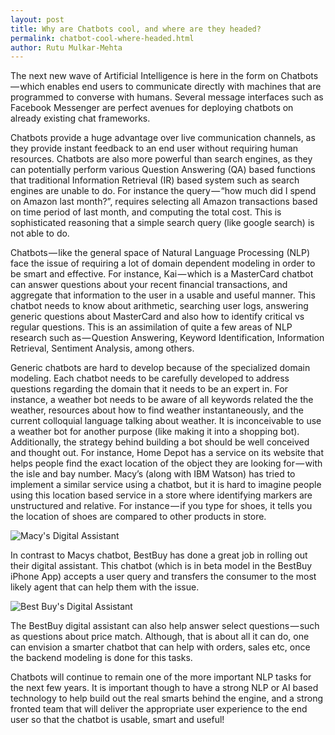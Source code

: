 ```yaml
---
layout: post
title: Why are Chatbots cool, and where are they headed?
permalink: chatbot-cool-where-headed.html
author: Rutu Mulkar-Mehta
---
```


The next new wave of Artificial Intelligence is here in the form on Chatbots — which enables end users to communicate directly with machines that are programmed to converse with humans. Several message interfaces such as Facebook Messenger are perfect avenues for deploying chatbots on already existing chat frameworks.

Chatbots provide a huge advantage over live communication channels, as they provide instant feedback to an end user without requiring human resources. Chatbots are also more powerful than search engines, as they can potentially perform various Question Answering (QA) based functions that traditional Information Retrieval (IR) based system such as search engines are unable to do. For instance the query — “how much did I spend on Amazon last month?”, requires selecting all Amazon transactions based on time period of last month, and computing the total cost. This is sophisticated reasoning that a simple search query (like google search) is not able to do.

Chatbots — like the general space of Natural Language Processing (NLP) face the issue of requiring a lot of domain dependent modeling in order to be smart and effective. For instance, Kai — which is a MasterCard chatbot can answer questions about your recent financial transactions, and aggregate that information to the user in a usable and useful manner. This chatbot needs to know about arithmetic, searching user logs, answering generic questions about MasterCard and also how to identify critical vs regular questions. This is an assimilation of quite a few areas of NLP research such as — Question Answering, Keyword Identification, Information Retrieval, Sentiment Analysis, among others.

Generic chatbots are hard to develop because of the specialized domain modeling. Each chatbot needs to be carefully developed to address questions regarding the domain that it needs to be an expert in. For instance, a weather bot needs to be aware of all keywords related the the weather, resources about how to find weather instantaneously, and the current colloquial language talking about weather. It is inconceivable to use a weather bot for another purpose (like making it into a shopping bot). Additionally, the strategy behind building a bot should be well conceived and thought out. For instance, Home Depot has a service on its website that helps people find the exact location of the object they are looking for — with the isle and bay number. Macy’s (along with IBM Watson) has tried to implement a similar service using a chatbot, but it is hard to imagine people using this location based service in a store where identifying markers are unstructured and relative. For instance — if you type for shoes, it tells you the location of shoes are compared to other products in store.

![Macy's Digital Assistant](https://cdn-images-1.medium.com/max/800/1*-W-VgveGFBIi-Xj62YJ0ew.png)

In contrast to Macys chatbot, BestBuy has done a great job in rolling out their digital assistant. This chatbot (which is in beta model in the BestBuy iPhone App) accepts a user query and transfers the consumer to the most likely agent that can help them with the issue.

![Best Buy's Digital Assistant](https://cdn-images-1.medium.com/max/800/1*JA4a3oCci5gym1Vd3Ct_EQ.png)

The BestBuy digital assistant can also help answer select questions — such as questions about price match. Although, that is about all it can do, one can envision a smarter chatbot that can help with orders, sales etc, once the backend modeling is done for this tasks.

Chatbots will continue to remain one of the more important NLP tasks for the next few years. It is important though to have a strong NLP or AI based technology to help build out the real smarts behind the engine, and a strong fronted team that will deliver the appropriate user experience to the end user so that the chatbot is usable, smart and useful!